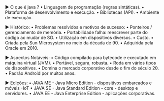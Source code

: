 ► O que é java ?
	• Linguagem de programação (regras sintáticas).
	• Plataforma de desenvolvimento e execução.
		• Bibliotecas (API).
		• Ambiente de execução.

► Histórico:
	• Problemas resolvidos e motivos de sucesso:
		• Ponteiros / gerenciamento de memória.
		• Portabilidade falha: reescrever parte do código ao mudar de SO.
		• Utilização em dispositivos diversos.
		• Custo.
	• Criada pela Sun Microsystem no meio da década de 90.
	• Adquirida pela Oracle em 2010.

► Aspectos Notáveis:
	• Código compilado para bytecode e executado em máquina virtual (JVM).
	• Portável, segura, robusta.
	• Roda em vários tipos de dispositivos.
	• Domina o mercado corporativo desde o fim do século 20.
	• Padrão Android por muitos anos.

► Edições:
	• JAVA ME - Java Micro Edition - dispositivos embarcados e móveis -IoT
	• JAVA SE - Java Standard Edition - core - desktop e servidores.
	• JAVA EE - Java Enterprise Edition - aplicações corporativas.
	